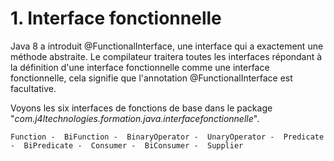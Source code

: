 # **1. Interface fonctionnelle**

Java 8 a introduit @FunctionalInterface, une interface qui a exactement une méthode abstraite. 
Le compilateur traitera toutes les interfaces répondant à la définition d'une interface fonctionnelle comme une interface fonctionnelle, cela
signifie que l'annotation @FunctionalInterface est facultative.

Voyons les six interfaces de fonctions de base dans le package "_com.j4ltechnologies.formation.java.interfacefonctionnelle_".

`Function - 
BiFunction - 
BinaryOperator - 
UnaryOperator - 
Predicate - 
BiPredicate - 
Consumer - 
BiConsumer - 
Supplier`